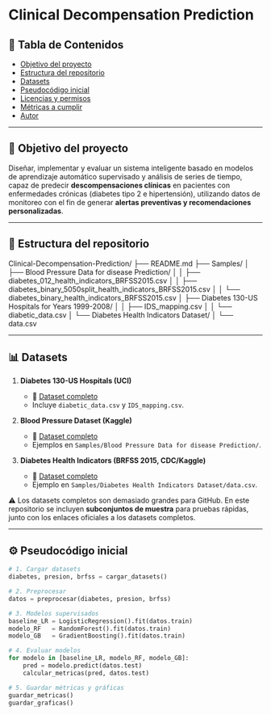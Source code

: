 
# Clinical Decompensation Prediction

## 📑 Tabla de Contenidos
- [Objetivo del proyecto](#-objetivo-del-proyecto)
- [Estructura del repositorio](#-estructura-del-repositorio)
- [Datasets](#-datasets)
- [Pseudocódigo inicial](#-pseudocódigo-inicial)
- [Licencias y permisos](#-licencias-y-permisos)
- [Métricas a cumplir](#-métricas-a-cumplir)
- [Autor](#-autor)

---

## 📌 Objetivo del proyecto
Diseñar, implementar y evaluar un sistema inteligente basado en modelos de aprendizaje automático supervisado y análisis de series de tiempo, capaz de predecir **descompensaciones clínicas** en pacientes con enfermedades crónicas (diabetes tipo 2 e hipertensión), utilizando datos de monitoreo con el fin de generar **alertas preventivas y recomendaciones personalizadas**.

---

## 📂 Estructura del repositorio
Clinical-Decompensation-Prediction/
├── README.md
├── Samples/
│ ├── Blood Pressure Data for disease Prediction/
│ │ ├── diabetes_012_health_indicators_BRFSS2015.csv
│ │ ├── diabetes_binary_5050split_health_indicators_BRFSS2015.csv
│ │ └── diabetes_binary_health_indicators_BRFSS2015.csv
│ ├── Diabetes 130-US Hospitals for Years 1999-2008/
│ │ ├── IDS_mapping.csv
│ │ └── diabetic_data.csv
│ └── Diabetes Health Indicators Dataset/
│ └── data.csv


---

## 📊 Datasets

1. **Diabetes 130-US Hospitals (UCI)**  
   - 🔗 [Dataset completo](https://archive.ics.uci.edu/dataset/296/diabetes+130-us+hospitals+for+years+1999-2008)  
   - Incluye `diabetic_data.csv` y `IDS_mapping.csv`.  

2. **Blood Pressure Dataset (Kaggle)**  
   - 🔗 [Dataset completo](https://www.kaggle.com/datasets/pavanbodanki/blood-press)  
   - Ejemplos en `Samples/Blood Pressure Data for disease Prediction/`.  

3. **Diabetes Health Indicators (BRFSS 2015, CDC/Kaggle)**  
   - 🔗 [Dataset completo](https://www.kaggle.com/datasets/alexteboul/diabetes-health-indicators-dataset)  
   - Ejemplo en `Samples/Diabetes Health Indicators Dataset/data.csv`.  

⚠️ Los datasets completos son demasiado grandes para GitHub. En este repositorio se incluyen **subconjuntos de muestra** para pruebas rápidas, junto con los enlaces oficiales a los datasets completos.

---

## ⚙️ Pseudocódigo inicial

```python
# 1. Cargar datasets
diabetes, presion, brfss = cargar_datasets()

# 2. Preprocesar
datos = preprocesar(diabetes, presion, brfss)

# 3. Modelos supervisados
baseline_LR = LogisticRegression().fit(datos.train)
modelo_RF   = RandomForest().fit(datos.train)
modelo_GB   = GradientBoosting().fit(datos.train)

# 4. Evaluar modelos
for modelo in [baseline_LR, modelo_RF, modelo_GB]:
    pred = modelo.predict(datos.test)
    calcular_metricas(pred, datos.test)

# 5. Guardar métricas y gráficas
guardar_metricas()
guardar_graficas()
